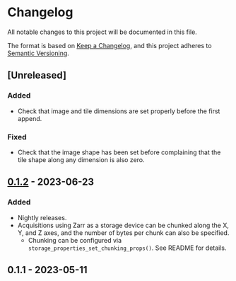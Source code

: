 # Changelog

All notable changes to this project will be documented in this file.

The format is based on [Keep a Changelog](https://keepachangelog.com/en/1.0.0/),
and this project adheres to [Semantic Versioning](https://semver.org/spec/v2.0.0.html).

## [Unreleased]

### Added

- Check that image and tile dimensions are set properly before the first append.

### Fixed

- Check that the image shape has been set before complaining that the tile shape along any dimension is also zero.

## [0.1.2](https://github.com/acquire-project/acquire-driver-zarr/compare/v0.1.1...v0.1.2) - 2023-06-23

### Added

- Nightly releases.
- Acquisitions using Zarr as a storage device can be chunked along the X, Y, and Z axes, and the number of bytes per
  chunk can also be specified.
    - Chunking can be configured via `storage_properties_set_chunking_props()`. See README for details.

## 0.1.1 - 2023-05-11
